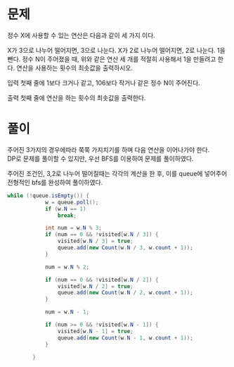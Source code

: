 # 문제

정수 X에 사용할 수 있는 연산은 다음과 같이 세 가지 이다.

X가 3으로 나누어 떨어지면, 3으로 나눈다.
X가 2로 나누어 떨어지면, 2로 나눈다.
1을 뺀다.
정수 N이 주어졌을 때, 위와 같은 연산 세 개를 적절히 사용해서 1을 만들려고 한다. 연산을 사용하는 횟수의 최솟값을 출력하시오.

입력
첫째 줄에 1보다 크거나 같고, 106보다 작거나 같은 정수 N이 주어진다.

출력
첫째 줄에 연산을 하는 횟수의 최솟값을 출력한다.


# 풀이

주어진 3가지의 경우에따라 쭉쭉 가지치기를 하며 다음 연산을 이어나가야 한다.   
DP로 문제를 풀이할 수 있지만, 우선 BFS를 이용하여 문제를 풀이하였다.

주어진 조건인, 3,2로 나누어 떨어질때는 각각의 계산을 한 후, 이를 queue에 넣어주어 전형적인 bfs를 완성하여 풀이하였다.
```java
while (!queue.isEmpty()) {
			w = queue.poll();
			if (w.N == 1)
				break;

			int num = w.N % 3;
			if (num == 0 && !visited[w.N / 3]) {
				visited[w.N / 3] = true;
				queue.add(new Count(w.N / 3, w.count + 1));
			}

			num = w.N % 2;

			if (num == 0 && !visited[w.N / 2]) {
				visited[w.N / 2] = true;
				queue.add(new Count(w.N / 2, w.count + 1));
			}

			num = w.N - 1;

			if (num >= 0 && !visited[w.N - 1]) {
				visited[w.N - 1] = true;
				queue.add(new Count(w.N - 1, w.count + 1));
			}

		}
 ```
